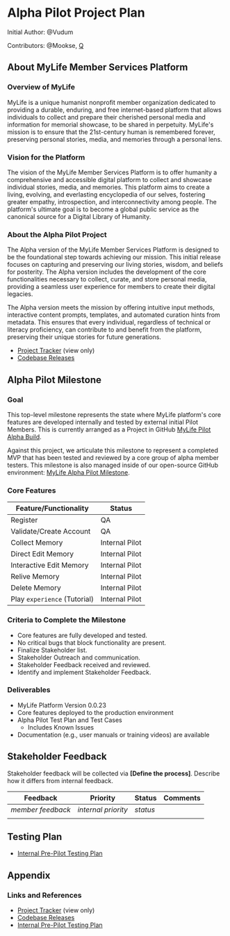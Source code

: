 # Alpha Pilot Project Plan

Initial Author: @Vudum

Contributors: @Mookse, [Q](https://humanremembranceproject.org)

## About MyLife Member Services Platform

### Overview of MyLife

MyLife is a unique humanist nonprofit member organization dedicated to providing a durable, enduring, and free internet-based platform that allows individuals to collect and prepare their cherished personal media and information for memorial showcase, to be shared in perpetuity. MyLife's mission is to ensure that the 21st-century human is remembered forever, preserving personal stories, media, and memories through a personal lens.

### Vision for the Platform

The vision of the MyLife Member Services Platform is to offer humanity a comprehensive and accessible digital platform to collect and showcase individual stories, media, and memories. This platform aims to create a living, evolving, and everlasting encyclopedia of our selves, fostering greater empathy, introspection, and interconnectivity among people. The platform's ultimate goal is to become a global public service as the canonical source for a Digital Library of Humanity.

### About the Alpha Pilot Project

The Alpha version of the MyLife Member Services Platform is designed to be the foundational step towards achieving our mission. This initial release focuses on capturing and preserving our living stories, wisdom, and beliefs for posterity. The Alpha version includes the development of the core functionalities necessary to collect, curate, and store personal media, providing a seamless user experience for members to create their digital legacies.

The Alpha version meets the mission by offering intuitive input methods, interactive content prompts, templates, and automated curation hints from metadata. This ensures that every individual, regardless of technical or literacy proficiency, can contribute to and benefit from the platform, preserving their unique stories for future generations.

- [Project Tracker](https://1drv.ms/x/s!Asw9c7yc92_HhcJq8axDYlWXWoVx_A?e=pMgHNB) (view only)
- [Codebase Releases](https://github.com/MyLife-Services/mylife-maht/releases)

## Alpha Pilot Milestone

### Goal

This top-level milestone represents the state where MyLife platform's core features are developed internally and tested by external initial Pilot Members. This is currently arranged as a Project in GitHub [MyLife Pilot Alpha Build](https://github.com/orgs/MyLife-Services/projects/13).  

Against this project, we articulate this milestone to represent a completed MVP that has been tested and reviewed by a core group of alpha member testers. This milestone is also managed inside of our open-source GitHub environment: [MyLife Alpha Pilot Milestone](https://github.com/MyLife-Services/mylife-maht/milestone/22).

### Core Features

| Feature/Functionality        | Status |
|-|-|
| Register | QA |
| Validate/Create Account | QA |
| Collect Memory | Internal Pilot |
| Direct Edit Memory | Internal Pilot |
| Interactive Edit Memory | Internal Pilot |
| Relive Memory | Internal Pilot |
| Delete Memory | Internal Pilot |
| Play `experience` (Tutorial) | Internal Pilot |

### Criteria to Complete the Milestone

- Core features are fully developed and tested.
- No critical bugs that block functionality are present.
- Finalize Stakeholder list.
- Stakeholder Outreach and communication.
- Stakeholder Feedback received and reviewed.
- Identify and implement Stakeholder Feedback.

### Deliverables

- MyLife Platform Version 0.0.23
- Core features deployed to the production environment
- Alpha Pilot Test Plan and Test Cases
  - Includes Known Issues
- Documentation (e.g., user manuals or training videos) are available

## Stakeholder Feedback

Stakeholder feedback will be collected via **[Define the process]**. Describe how it differs from internal feedback.

| Feedback | Priority | Status | Comments |
|-|-|-|-|
| _member feedback_ | _internal priority_| _status_ |  |
|   |   |   |   |

## Testing Plan

- [Internal Pre-Pilot Testing Plan](https://github.com/MyLife-Services/mylife-documentation/blob/base/alpha-pilot/internal-pilot-test-cases.md)

## Appendix

### Links and References

- [Project Tracker](https://1drv.ms/x/s!Asw9c7yc92_HhcJq8axDYlWXWoVx_A?e=pMgHNB) (view only)
- [Codebase Releases](https://github.com/MyLife-Services/mylife-maht/releases)
- [Internal Pre-Pilot Testing Plan](https://github.com/MyLife-Services/mylife-documentation/blob/base/alpha-pilot/internal-pilot-test-cases.md)
